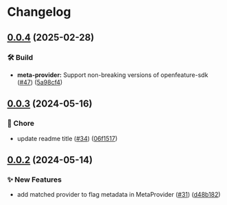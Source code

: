# Changelog

## [0.0.4](https://github.com/open-feature/ruby-sdk-contrib/compare/openfeature-meta_provider/v0.0.3...openfeature-meta_provider/v0.0.4) (2025-02-28)


### 🛠️ Build

* **meta-provider:** Support non-breaking versions of openfeature-sdk ([#47](https://github.com/open-feature/ruby-sdk-contrib/issues/47)) ([5a98cf4](https://github.com/open-feature/ruby-sdk-contrib/commit/5a98cf4d540da39c6963a69d2c0772acad434b4b))

## [0.0.3](https://github.com/open-feature/ruby-sdk-contrib/compare/openfeature-meta_provider/v0.0.2...openfeature-meta_provider/v0.0.3) (2024-05-16)


### 🧹 Chore

* update readme title ([#34](https://github.com/open-feature/ruby-sdk-contrib/issues/34)) ([06f1517](https://github.com/open-feature/ruby-sdk-contrib/commit/06f1517f0e384b6b86d5aa7caedc6c3fd0bd74c7))

## [0.0.2](https://github.com/open-feature/ruby-sdk-contrib/compare/openfeature-meta_provider-v0.0.1...openfeature-meta_provider/v0.0.2) (2024-05-14)


### ✨ New Features

* add matched provider to flag metadata in MetaProvider ([#31](https://github.com/open-feature/ruby-sdk-contrib/issues/31)) ([d48b182](https://github.com/open-feature/ruby-sdk-contrib/commit/d48b18253c1e23ac35c4d75edaaa7b89c6cc504b))
